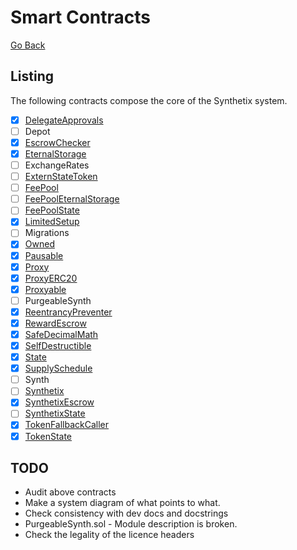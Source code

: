 # Smart Contracts

[Go Back](map.md)

## Listing

The following contracts compose the core of the Synthetix system.

* [x] [DelegateApprovals](contracts/DelegateApprovals.md)
* [ ] Depot
* [x] [EscrowChecker](contracts/EscrowChecker.md)
* [x] [EternalStorage](contracts/EternalStorage.md)
* [ ] ExchangeRates
* [ ] [ExternStateToken](contracts/ExternStateToken.md)
* [ ] [FeePool](contracts/FeePool.md)
* [ ] [FeePoolEternalStorage](contracts/FeePoolEternalStorage.md)
* [ ] [FeePoolState](contracts/FeePoolState.md)
* [x] [LimitedSetup](contracts/LimitedSetup.md)
* [ ] Migrations
* [x] [Owned](contracts/Owned.md)
* [x] [Pausable](contracts/Pausable.md)
* [x] [Proxy](contracts/Proxy.md)
* [x] [ProxyERC20](contracts/ProxyERC20.md)
* [x] [Proxyable](contracts/Proxyable.md)
* [ ] PurgeableSynth
* [x] [ReentrancyPreventer](ReentrancyPreventer.md)
* [x] [RewardEscrow](contracts/RewardEscrow.md)
* [x] [SafeDecimalMath](contracts/SafeDecimalMath.md)
* [x] [SelfDestructible](contracts/SelfDestructible.md)
* [x] [State](contracts/State.md)
* [x] [SupplySchedule](contracts/SupplySchedule.md)
* [ ] Synth
* [ ] [Synthetix](contracts/Synthetix.md)
* [x] [SynthetixEscrow](contracts/SynthetixEscrow.md)
* [ ] [SynthetixState](contracts/SynthetixState.md)
* [x] [TokenFallbackCaller](contracts/TokenFallbackCaller.md)
* [x] [TokenState](TokenState.md)

## TODO

* Audit above contracts
* Make a system diagram of what points to what.
* Check consistency with dev docs and docstrings
* PurgeableSynth.sol - Module description is broken.
* Check the legality of the licence headers
